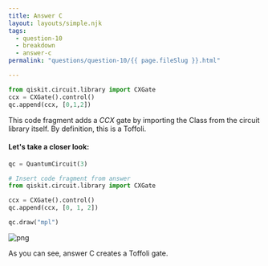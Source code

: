 ```yaml
---
title: Answer C
layout: layouts/simple.njk
tags:
  - question-10
  - breakdown
  - answer-c
permalink: "questions/question-10/{{ page.fileSlug }}.html"

---
```



```python
from qiskit.circuit.library import CXGate
ccx = CXGate().control()  
qc.append(ccx, [0,1,2]) 
```

This code fragment adds a $CCX$ gate by importing the Class from the circuit library itself.
By definition, this is a Toffoli.

#### Let's take a closer look:


```python
qc = QuantumCircuit(3)

# Insert code fragment from answer
from qiskit.circuit.library import CXGate

ccx = CXGate().control()
qc.append(ccx, [0, 1, 2])

qc.draw("mpl")
```




    
![png](output_21_0.png)
    



As you can see, answer C creates a Toffoli gate.